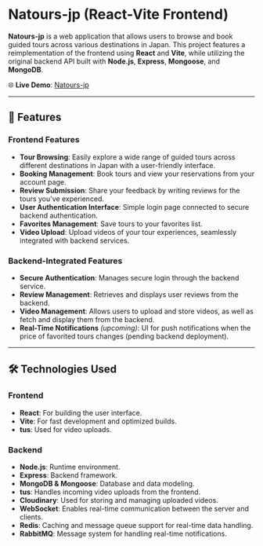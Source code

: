 # Natours-jp (React-Vite Frontend)

**Natours-jp** is a web application that allows users to browse and book guided tours across various destinations in Japan. This project features a reimplementation of the frontend using **React** and **Vite**, while utilizing the original backend API built with **Node.js**, **Express**, **Mongoose**, and **MongoDB**.

🌐 **Live Demo**: [Natours-jp](https://natours-jp.vercel.app/)

---

## 🚀 Features

### Frontend Features

- **Tour Browsing**: Easily explore a wide range of guided tours across different destinations in Japan with a user-friendly interface.
- **Booking Management**: Book tours and view your reservations from your account page.
- **Review Submission**: Share your feedback by writing reviews for the tours you've experienced.
- **User Authentication Interface**: Simple login page connected to secure backend authentication.
- **Favorites Management**: Save tours to your favorites list.
- **Video Upload**: Upload videos of your tour experiences, seamlessly integrated with backend services.

### Backend-Integrated Features

- **Secure Authentication**: Manages secure login through the backend service.
- **Review Management**: Retrieves and displays user reviews from the backend.
- **Video Management**: Allows users to upload and store videos, as well as fetch and display them from the backend.
- **Real-Time Notifications** _(upcoming)_: UI for push notifications when the price of favorited tours changes (pending backend deployment).

---

## 🛠️ Technologies Used

### Frontend

- **React**: For building the user interface.
- **Vite**: For fast development and optimized builds.
- **tus**: Used for video uploads.

### Backend

- **Node.js**: Runtime environment.
- **Express**: Backend framework.
- **MongoDB & Mongoose**: Database and data modeling.
- **tus**: Handles incoming video uploads from the frontend.
- **Cloudinary**: Used for storing and managing uploaded videos.
- **WebSocket**: Enables real-time communication between the server and clients.
- **Redis**: Caching and message queue support for real-time data handling.
- **RabbitMQ**: Message system for handling real-time notifications.
